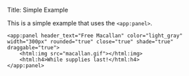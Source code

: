 Title: Simple Example

This is a simple example that uses the `<app:panel>`.
	
	<app:panel header_text="Free Macallan" color="light_gray" width="300px" rounded="true" close="true" shade="true" draggable="true">
	    <html:img src="macallan.gif"></html:img>                
	    <html:h4>While supplies last!</html:h4>
	</app:panel>

	
